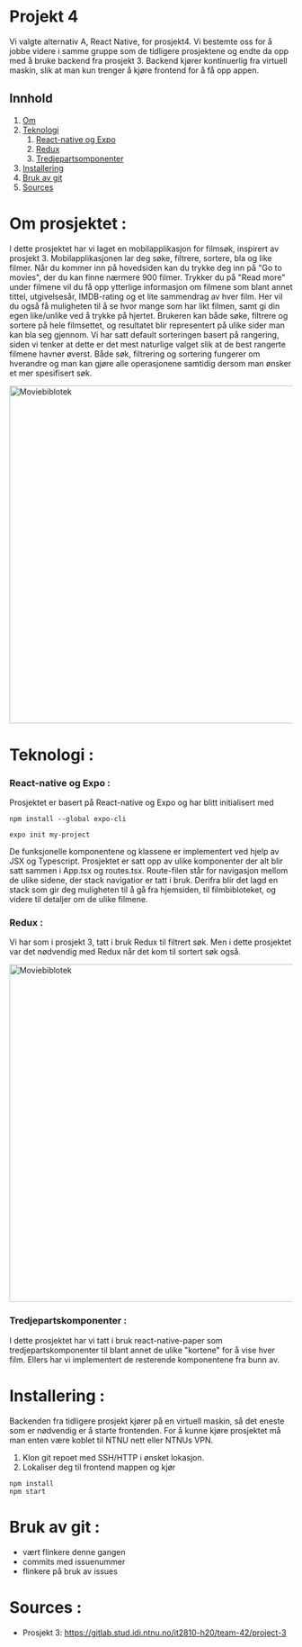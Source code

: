 # Projekt 4
Vi valgte alternativ A, React Native, for prosjekt4. Vi bestemte oss for å jobbe videre i samme gruppe som de tidligere prosjektene og endte da opp med
å bruke backend fra prosjekt 3. Backend kjører kontinuerlig fra virtuell maskin, slik at man kun trenger å kjøre frontend for å få opp appen.  

## Innhold
1. [Om](#om)
2. [Teknologi](#teknologi)
    1. [React-native og Expo](#React-native)
    2. [Redux](#REDUX)
    4. [Tredjepartsomponenter](#komponenter)
4. [Installering](#Installering)
5. [Bruk av git](#git)
6. [Sources](#source)

# Om prosjektet <a name="om"></a>:
I dette prosjektet har vi laget en mobilapplikasjon for filmsøk, inspirert av prosjekt 3. Mobilapplikasjonen lar deg søke, filtrere, sortere, bla og like filmer. 
Når du kommer inn på hovedsiden kan du trykke deg inn på "Go to movies", der du kan finne nærmere 900 filmer. 
Trykker du på "Read more" under filmene vil du få opp ytterlige informasjon om filmene som blant annet tittel, utgivelsesår, IMDB-rating og et 
lite sammendrag av hver film. Her vil du også få muligheten til å se hvor mange som har likt filmen, samt gi din egen like/unlike 
ved å trykke på hjertet. Brukeren kan både søke, filtrere og sortere på hele filmsettet, og resultatet blir representert 
på ulike sider man kan bla seg gjennom. Vi har satt default sorteringen basert på rangering, siden vi tenker at dette er det mest naturlige valget slik at de best
rangerte filmene havner øverst. Både søk, filtrering og sortering fungerer om hverandre og man kan gjøre alle operasjonene samtidig dersom man ønsker et mer 
spesifisert søk. 

<img src="moviebib.png" alt="Moviebiblotek" width="600" />


# Teknologi <a name="teknologi"></a>:


### React-native og Expo <a name="react-native"></a>:
Prosjektet er basert på React-native og Expo og har blitt initialisert med 

````
npm install --global expo-cli

expo init my-project
````

De funksjonelle komponentene og klassene er implementert ved hjelp av JSX og Typescript. Prosjektet er satt opp av ulike komponenter der alt blir satt sammen i App.tsx og routes.tsx. 
Route-filen står for navigasjon mellom de ulike sidene, der stack navigatior er tatt i bruk. Derifra blir det lagd en stack som gir deg muligheten til å gå fra hjemsiden, til filmbibloteket, og 
videre til detaljer om de ulike filmene. 


### Redux <a name="redux"></a>:
Vi har som i prosjekt 3, tatt i bruk Redux til filtrert søk. Men i dette prosjektet var det nødvendig med Redux når det kom til sortert søk også. 


<img src="moviefilter.png" alt="Moviebiblotek" width="600" />


### Tredjepartskomponenter <a name="komponenter"></a>:
I dette prosjektet har vi tatt i bruk react-native-paper som tredjepartskomponenter til blant annet de ulike "kortene" for å vise hver film. 
Ellers har vi implementert de resterende komponentene fra bunn av.  



# Installering <a name="Installering"></a>:
Backenden fra tidligere prosjekt kjører på en virtuell maskin, så det eneste som er nødvendig er å starte frontenden. 
For å kunne kjøre prosjektet må man enten være koblet til NTNU nett eller NTNUs VPN. 

1. Klon git repoet med SSH/HTTP i ønsket lokasjon.
2. Lokaliser deg til frontend mappen og kjør 

````
npm install
npm start
````


# Bruk av git <a name="git"></a>:
* vært flinkere denne gangen 
* commits med issuenummer 
* flinkere på bruk av issues


# Sources <a name="source"></a>:

* Prosjekt 3: https://gitlab.stud.idi.ntnu.no/it2810-h20/team-42/project-3

